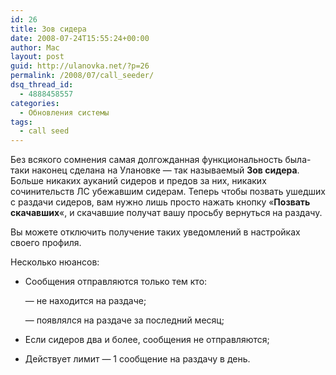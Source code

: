```yaml
---
id: 26
title: Зов сидера
date: 2008-07-24T15:55:24+00:00
author: Mac
layout: post
guid: http://ulanovka.net/?p=26
permalink: /2008/07/call_seeder/
dsq_thread_id:
  - 4888458557
categories:
  - Обновления системы
tags:
  - call seed
---
```

Без всякого сомнения самая долгожданная функциональность была-таки наконец сделана на Улановке &#8212; так называемый **Зов сидера**. Больше никаких ауканий сидеров и предов за них, никаких сочинительств ЛС убежавшим сидерам. Теперь чтобы позвать ушедших с раздачи сидеров, вам нужно лишь просто нажать кнопку &#171;**Позвать скачавших**&#171;, и скачавшие получат вашу просьбу вернуться на раздачу.

Вы можете отключить получение таких уведомлений в настройках своего профиля.

Несколько нюансов:

  * Сообщения отправляются только тем кто:
  
    &#8212; не находится на раздаче;
  
    &#8212; появлялся на раздаче за последний месяц;

  * Если сидеров два и более, сообщения не отправляются;
  * Действует лимит &#8212; 1 сообщение на раздачу в день.